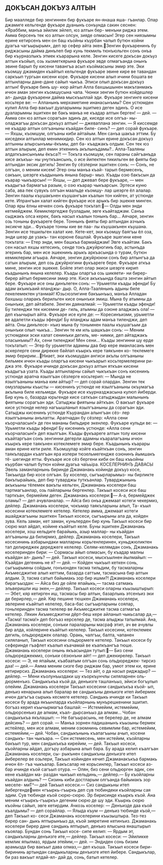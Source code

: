 ##  ДОКЪСАН ДОКЪУЗ АЛТЫН

Бир маалледе бир зенгиннен бир фукъаре ян-янаша яша- гъанлар. Олар джамиге кельгенде фукъаре дуанынъ сонъунда сакин сеснен: «Яраббим, манъа эйилик эйлеп, юз алтын бер- менъни риджа этем. Амма берсенъ тек юз алтын олсун, зияде олмасын! Эгер сен ниязымны ерине кетирсенъ мен он баш къойны къурбан чалып бутюн койни дуагъа чагъырырым», деп эр сефер айта экен.Зенгин фукъаренинъ бу риджасыны дайма динълеп бир кунь текмиль тюнъюльген сонъ онъа бир къурназлыкъ этмек къарарына келе. Зенгин кисеге докъсан докъуз алтын къойып, озь хызметкярына фукъаре эвде олмагъанда онынъ эвине барып бу кисени тавангъа асып къоймасыны эмир эте.
Эки къомшу джамиден къайтып кельгенде фукъаре эвине кире ве тавандан саркъып тургьан кисени коре. Фукъаре кисени алып ичини бошата ве алтынларны дане-дане сайып чыкъа. Эписи олып докъсан докъуз алтын! Фукъаре бинъ шу- кюр айтып Алла бахшышынен макътанмакъ ичюн аман зенгин къомшусына чапа. Чюнки зенгин бутюн койдешлер ал- дында фукъарени дайма мыскъыллай эди. Фукъаре зенгинге кисени косьтере ве:
— Алланынъ мерхаметине инанасынъмы? Сен устюмден кулип Алла бир вакъыт дуаларымны эшитмез деген эдинъ. О исе дуаларымны эшиткен ве бакъ манъа не къадар алтын берген! — дей.
— Амма сен юз алтын сорагъан эдинъ де, киседе исе олгъа- ны-оладжагъы докъсан докъуз алтын! — джеваплана зенгин.
— Я киссемде не къадар алтын олгъаныны къайдан биле- синъ? — деп сорай фукъаре.
— Яхшы, къомшум, олгъаны киби айтайым. Мен санъа шакъа эттим. Бу киседеки алтынлар менимкидир. Сен юз алтын ерине докъсан докъуз алтынны алырсынъмы-ёкъмы, деп ба- къаджакъ олдым. Сен тек юз алтын алырым, деп емин эткенинъ акълынъдамы?.. Алла-Тааляны алдаткъансынъмы ёкъса?!
— Токъта къомшум, сен параны сайгъанъда кисе акъкъы- ны унуткъансынъ, о исе йипектен тикильген ве фияты бир алтындан эксик дегиль!
Зенгин бу сёзлерни эшиткен сонъ:
— Сонъ, не олгъан, о меним кисем! Эгер оны манъа къай- тарып бермесенъ, сакъын, шеэрге къадынынъ янына барыр- мыз. Къады озю бакъсын да къарар чыкъарсын!
— Яхшы, — деп джевап бере фукъаре, — мен къадыгъа бармагъа разым, о озю къарар чыкъарсын.
Эртеси куню саба, ава пек сувукъ олгъан маальде къомшу- лар шеэрге ёл алалар. Зенгин паалы къушакънен къушангъан къалын тон кийген, ат устюнде кете. Ипрангъан халат кийген фукъаре исе арыкъ бир эшекке минген. Олар яры ёлны кечкен сонъ фукъаре токътап:— Олды мен энди кетмейджем. Кемиклергедже бузладым, эвге къайтаджам. Санъа сыджакъ олса керек, бакъ насыл къалын тонынъ бар...
Аячаре, зенгин озь тоныны фукъареге бере. Тоннынъ фияты бир алтындан азчыкъ эксикче эди... Фукъаре тонны кие ве паа- лы къушакънен къушана. Зенгин исе тешильген халат кие.
Кете-кет, эки къомшу баягъы ёл оза, энди шеэр де узакъ- тан корюне башлай. Фукъаре эшегини кене токътата:
— Етер энди, мен башкъа бармайджам! Эвге къайтам. Бакъ сен насыл яхшы кетесинъ, сенде токъ джуйрюгинъ бар, астынъда эгеринъ бар, мен исе эшекнинъ арыкъ аркъасында о турам, бутюн кемиклерим агъыра.
Аячаре, зенгин джуйрюкни сонъ бир алтынгъа да сатын алырым, деп озь джуйрюгини фукъареге бере. Фукъаре аткъа мине, зенгин исе эшекке. Бойле этип олар экиси шеэрге кирип къадынынъ янына келелер. Къады оларгъа озь шикяети- ни бирер-бирер айтып бермесини эмир эте.
Кисе акъкъында башта зенгин айтып бере. Фукъаре исе оны динълеген сонъ:
— Урьметли къады эфенди! Бу адам акъикъаий яланджы- дыр. О, Алла-Таалянынъ адыны биле лекелемектен утанмай! Юзьсюзлигине бакъынъыз, манъа Алладан бахшыш оларакъ берильген кисе онынъки эмиш. Мына бу атымны да онынъки, деп айтабиле.
Зенгин даяналмай:
— Урьметли къады эфенди! Бу тиленджи тек кисемни де- гиль, атымны да озюне аладжакъ ола! — деп къычырып айта.
Фукъаре исе куле де:
— Коресинъизми, урьметли ве адалетли къады эфенди! Бу яланджы адам манъа тиленджи, деп айта. Оны динълесе- нъиз мына бу тонымнен паалы къушагъым да онынъки олып чыкъа...
Зенгин те км иль шашкъан сонъ:
— Меним устюмдеки эски халат сенинъки дегиль, ме- нимки, деп айтаджакъ оласынъмы!? Ах, сени тиленджи! Мен сени...
Къады зенгинни шу ерде токътатып:
— Эгер бу урьметли адамны даа бир кере яманласанъ мен аскерлерге сени дирекке байлап къыркъ кере таякънен ко- теклемеге эмир беририм...Ниает, эки къомшудан ангиси акълы олгъаныны бильмек ичюн къады оларгъа кисени чыкъарып косьтермелерини ри- джа эте. Фукъаре ичинде докъсан докъуз алтын яткъан кисени къадыгъа узата. Къады алтынларны сайып чыкъкъан сонъ кисенинъ устюнде арапча язылгъан сёзлерге косьтерип:
— Мында не язылгъаныны манъа ким айтыр? — деп сорай
олардан.
Зенгин тек омузларыны къысты — кисенинъ устюнде не язылгъаныны окъумагъа акълына биле кельмеди. Фукъаре исе къурназджасына кулюп йиберди. Бир кунь о, базарда юрьгенде кисе саткъан сатыджыдан малынынъ фиятыны сорагъан эди. Сатыджы фиятыны айткъан. О вакъыт фукъаре кисе устюнде нелер нагъышланып язылгъаныны да сорагъан эди. Сатыджы кисенинъ устюнде Къурандан алынгъан сёз- лер язылгъаныны анълатты. Арапчадан бу сёзлер: «Алла сени къорчаласын!» де ген мананы бильдире экенлер.
Фукъаре кульди ве:
— Урьметли къады эфенди! Бу кисенинъ устюнде: «Алла сени къорчаласын!» деп язылгъан.
Къады фукъареге алтын толу кисени къайтаргъан сонъ зенгинни дегерли адамны къаралагъаны ичюн къыркъ кере таякънен котеклемеге эмир бере. Къадынынъ къарары аман ерине кети риле.
Къомшулар койге къайткъан сонъ, зенгин таякълардан къалгъан яра излери тюзельмегендже озюнинъ йымшакъ тё- шегинде ятты. Фукъаре исе сёз бергени киби он баш къъойны къурбан чалып бутюн койни дуагьа чаїььіра.
КОСЕЛЕРНИНЪ ДАВАСЫ
Эвель заманларнынь биринде Джаманакь койинде докъуз косе, Такъылда бир косе олгъан. Бу коселер, сыгъырларымыз- ны бирликте бакътырайыкь, деп бир туварджы туткъанлар. Туварджынынь акъкъыны тёлемек вакъты кельген, Джаманакь коселери баш тартмагъанлар, озь пайларыны бергенлер. Такъыл косеси исе баш тарткъан, бермейим деген. Джаманакь коселери:— А-а, бермейджек оламы? — деп ачувланалар. — Айса биз онъа джемаат котеги чекермиз, дейлер.
Джаманакь коселери, чокъмар таякъларыны алып, Та- къыл косесини котеклемеге кетелер. Кетелер амма, джемаат котеги ашайджагъыны эшиткен Такъыл косеси, сыгъырыны ала да, койден зува.
Кель заман, кет заман, куньлерден бир кунь Такъыл косеси бир сюрю мал айдап, койине къайтып келе. Буны эшиткен Джаманакь коселери, хош кельдиге барайыкь, азыр маллар- ны къайдан алгъаныны да билирмиз, дейлер.
Джаманакь коселери, Такъыл косесининь азбарындаки малларны корьгенлеринен, куньджюликтен тап делиреджек дереджеге келелер.
Селям-келямдан сонъ, Джаманакь коселеринден бири:
— Сормасы айып олмасын, бу къадар малны къайдан ал- дынъ? — дей.
Такъыл косеси, мыскъылнен йылмайып:
— Къайдан дегенинь не я? — дей. — Койден чыкъып кеткен сонь, сыгъырымны сойдым, гонъюнден тасма тильдим, бу тасмаларны Акъмесджитке алып кеттим, базарда саттым, тасмасына бир алтын алдым. Э, тасма сатып байымакь зор бир ишми?!
Джаманакь коселери бирагъыздан:
— Айса биз де ойле япайыкь,— тасма сатмакь эльверишли иш экен,— дейлер.
Такъыл косеси оларны къызыштырып:
— Эбет, кяр кетирген иш, тасмасы бир алтын, базарлыкь этсенъиз эки де берирлер,— дей.
Кяр пешине тюшкен Джаманакь коселери, эвлерине къайтып келелер, баса-бас сыгъырларыны соялар, гоньлеринден тасма тилелер ве Акъмесджитке тасма сатмагъа кетелер. Лякин Акъмесджитни дёрт-беш кере айланып чыкьсалар да,— «Тасма! тасма!» деп богъаз керселер де, тасма алыджы тапылмай.
Ана, Джаманакь коселери, сонъки параларыны масраф этип, ач ве ачувлы бир алда, койлерине къайтып келелер. Такъыл косесини, котеклемек дегиль, ольдюреджек олалар. Оракь, чалгъы, балта, чапанен силяланып, Такъыл косесини ольдюрмеге кетелер. Такъыл косеси бу сеферинде гъафлет къалып къачамай ве къапкъангъа тюше. Джаманакь коселери онынь якъасындан тутып:— Биз сени ольдюреджекмиз, сонъки сёзюнъни айт! — деп джекирелер.
Такъыл косеси:
— Э, не япайым, къабаатым олгъан сонь ольдюреджек- тирсиз даа! — дей.— Амма меним сизге бир риджам бар, умют этем ки, ерине кетирирсиз.
Джаманакь коселери:
— Тез айт, о да насыл риджадыр? — дейлер.
— Мени къолунъыздаки шу къоркъунчлы силяларнен оль- дюрменъиз. Сандыкъкъа къой да, денъизге ташланъыз, эйиси богъулып олейим.
Джаманакь коселери Такъыл косесини сандыкъкъа къой- ып, денъиз кенарына алып баралар ве сандыкъны денъизге итеп йибермек ичюн дагъгъа сырыкь кесмеге кетелер. Сандыкь ичинде ки Такъыл косеси бу арада якъынларда къойларнынь мунърешкенини зшитип. богъаз керип къычырмагъа башлай:
— Истемейим, истемейим, ольдюрсенъиз де алмам, къал- дырсанъыз да алмам...
Чобан сандыкъкъа якълашып:
— Не багъырасынь, не берелер де, не алмам дейсинь? — деп сорай.
— Манъа зорнен падишанынъ къызыны бермек истейлер, мен исе алмам, меним озюмнинь севимлим бар, истемейим, истемейим,— дей.
Чобан, сандыкънынь къапагъыны ачып, косени сандыкъ- тан чыкъара.
— Сен истемесень, мен истейим, къойларны бакъып тур, мен сандыкъкъа кирейим, — дей.
Такъыл косеси, къойларны айдап, догъру азбарына алып бара. Бу арада келип къалгъан Джаманакь коселери, сы- рыкънен сандыкъны денъизге итеп йиберелер ве озьлери, Такъыл койинден кечип Джаманакъкъа бармакь ичюн ёл- гъа чыкъалар. Бакъсалар не корьсинлер, Такъыл косеси аз- бар ичинде къой сагъып отура.
— Олян, биз сени ольдюрген эдик, сен кене къайдан ма- раздан чыкъып кельдинь,— дейлер.— Бу къойларны къайдан алдынь?
— Сизинь киби достларым олгъанда байымакъ зор меселе- миТ^— дей Такъыл косеси.— Сиз сандыкьны итеп йибергендемен «гъыркь-гъыркь деп сув тюбиндеки къойларны сая эдим. Сув тюбинде къой сюрю-сюрю. Эр бирисинде къыркъ къой. Ана меним «гъыркъ-гъыркъ» дегеним сюрю де шу эди. Къыркь сюрю къойны сайып, эвге кетирдим.
Ачкозь коселер:
— Денъизде даа къой къалдымы? — деп сорайлар.
— Ялыда къум — денъиз тюбинде къой,— деп Такъыл ко- сеси Джаманакь коселерини къызыштыра. Тез-тез бирер сан- дыкь яптырынъыз да, къой зияретине кетинъиз.
Джаманакь коселери бирер дане сандыкь яптырып, денъиз ялысына янаштырып къоялар. Бундан сонь Такъыл косе- сипе келип:
— Ярдым эт, сандыкъларны денъизге ите,— дейлер. Такъыл косеси:
— Эйиликке кемлик япылмаз, ярдым этейим,— дей. — Эндиден сонь бизим арамызда бир вакъыт дава олмаз,— деп къоша.
Такъыл косеси бири-бирининь артындан сандыкьларны денъизге итеп йибере. Сандыкълар, би раз вакъыт ялдай-ял- дай да, сонь, батып кетелер.
